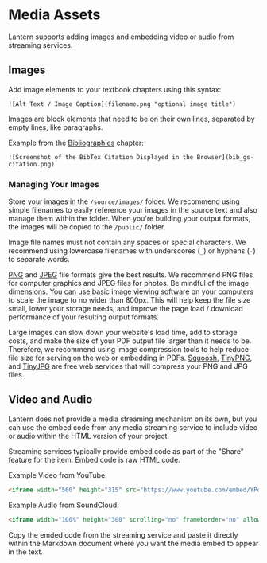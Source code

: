 # Media Assets

Lantern supports adding images and embedding video or audio from streaming services. 

## Images

Add image elements to your textbook chapters using this syntax:

```
![Alt Text / Image Caption](filename.png "optional image title")
```
Images are block elements that need to be on their own lines, separated by empty lines, like paragraphs. 

Example from the [Bibliographies](#bibliographic-citations) chapter:

```
![Screenshot of the BibTex Citation Displayed in the Browser](bib_gs-citation.png)
```

### Managing Your Images

Store your images in the `/source/images/` folder. We recommend using simple filenames to easily reference your images in the source text and also manage them within the folder. When you're building your output formats, the images will be copied to the `/public/` folder.

Image file names must not contain any spaces or special characters. We recommend using lowercase filenames with underscores (`_`) or hyphens (`-`) to separate words. 

[PNG](https://en.wikipedia.org/wiki/Portable_Network_Graphics) and [JPEG](https://en.wikipedia.org/wiki/JPEG) file formats give the best results. We recommend PNG files for computer graphics and JPEG files for photos. Be mindful of the image dimensions. You can use basic image viewing software on your computers to scale the image to no wider than 800px. This will help keep the file size small, lower your storage needs, and improve the page load / download performance of your resulting output formats.

Large images can slow down your website's load time, add to storage costs, and make the size of your PDF output file larger than it needs to be. Therefore, we recommend using image compression tools to help reduce file size for serving on the web or embedding in PDFs. [Squoosh](https://squoosh.app/), [TinyPNG](https://tinypng.com/), and [TinyJPG](https://tinyjpg.com/) are free web services that will compress your PNG and JPG files. 

## Video and Audio

Lantern does not provide a media streaming mechanism on its own, but you can use the embed code from any media streaming service to include video or audio within the HTML version of your project. 

Streaming services typically provide embed code as part of the "Share" feature for the item. Embed code is raw HTML code.

Example Video from YouTube:

```html
<iframe width="560" height="315" src="https://www.youtube.com/embed/YPo1nlT2XMg" title="YouTube video player" frameborder="0" allow="accelerometer; autoplay; clipboard-write; encrypted-media; gyroscope; picture-in-picture" allowfullscreen></iframe>
```

Example Audio from SoundCloud:

```html
<iframe width="100%" height="300" scrolling="no" frameborder="no" allow="autoplay" src="https://w.soundcloud.com/player/?url=https%3A//api.soundcloud.com/tracks/767415286&color=%230d1024&auto_play=false&hide_related=false&show_comments=true&show_user=true&show_reposts=false&show_teaser=true&visual=true"></iframe><div style="font-size: 10px; color: #cccccc;line-break: anywhere;word-break: normal;overflow: hidden;white-space: nowrap;text-overflow: ellipsis; font-family: Interstate,Lucida Grande,Lucida Sans Unicode,Lucida Sans,Garuda,Verdana,Tahoma,sans-serif;font-weight: 100;"><a href="https://soundcloud.com/user-463918057" title="NU Digital Learning" target="_blank" style="color: #cccccc; text-decoration: none;">NU Digital Learning</a> · <a href="https://soundcloud.com/user-463918057/episode-14-open-textbooks" title="Episode 14: Open Textbooks" target="_blank" style="color: #cccccc; text-decoration: none;">Episode 14: Open Textbooks</a></div>
```

Copy the emded code from the streaming service and paste it directly within the Markdown document where you want the media embed to appear in the text. 